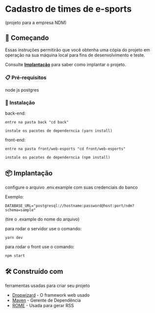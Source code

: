 # Cadastro de times de e-sports

(projeto para a empresa NDM)

## 🚀 Começando

Essas instruções permitirão que você obtenha uma cópia do projeto em operação na sua máquina local para fins de desenvolvimento e teste.

Consulte **[Implantação](#-implanta%C3%A7%C3%A3o)** para saber como implantar o projeto.

### 📋 Pré-requisitos

node js
postgres

### 🔧 Instalação

back-end:

```
entre na pasta back "cd back"
```
```
instale os pacotes de dependerncia (yarn install)
```

front-end:

```
entre na pasta front/web-esports "cd front/web-esports"
```
```
instale os pacotes de dependerncia (npm install)
```

## 📦 Implantação

configure o arquivo .env.example com suas credenciais do banco

Exemplo:
```
DATABASE_URL="postgresql://hostname:password@host:port/ndm?schema=sample"
```
(tire o .example do nome do arquivo)

para rodar o servidor use o comando:

```
yarn dev
```
para rodar o front use o comando:

```
npm start
```

## 🛠️ Construído com

ferramentas usadas para criar seu projeto

* [Dropwizard](http://www.dropwizard.io/1.0.2/docs/) - O framework web usado
* [Maven](https://maven.apache.org/) - Gerente de Dependência
* [ROME](https://rometools.github.io/rome/) - Usada para gerar RSS
